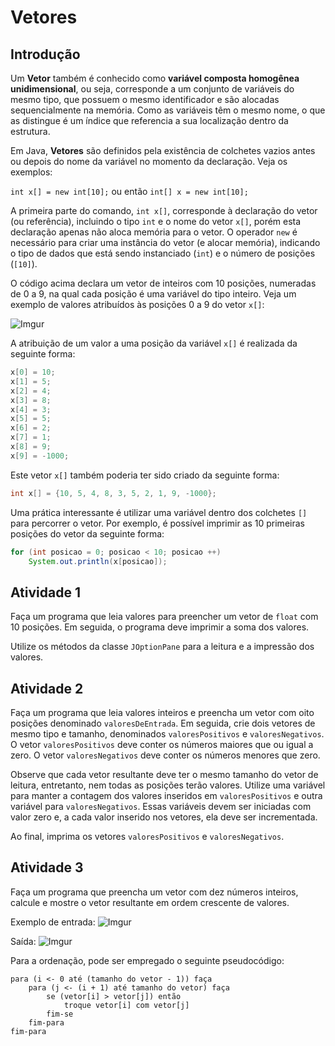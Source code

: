 # Vetores

## Introdução
Um **Vetor** também é conhecido como **variável composta homogênea unidimensional**, ou seja, corresponde a um conjunto de variáveis do mesmo tipo, que possuem o mesmo identificador e são alocadas sequencialmente na memória. Como as variáveis têm o mesmo nome, o que as distingue é um índice que referencia a sua localização dentro da estrutura.

Em Java, **Vetores** são definidos pela existência de colchetes vazios antes ou depois do nome da variável no momento da declaração. Veja os exemplos:

`int x[] = new int[10];` ou então `int[] x = new int[10];`

A primeira parte do comando, `int x[]`, corresponde à declaração do vetor (ou referência), incluindo o tipo `int` e o nome do vetor `x[]`, porém esta declaração apenas não aloca memória para o vetor. O operador `new` é necessário para criar uma instância do vetor (e alocar memória), indicando o tipo de dados que está sendo instanciado (`int`) e o número de posições (`[10]`).

O código acima declara um vetor de inteiros com 10 posições, numeradas de 0 a 9, na qual cada posição é uma variável do tipo inteiro. Veja um exemplo de valores atribuídos às posições 0 a 9 do vetor `x[]`:

![Imgur](https://i.imgur.com/i8p3Lh3.png)

A atribuição de um valor a uma posição da variável `x[]` é realizada da seguinte forma:

```java
x[0] = 10;
x[1] = 5;
x[2] = 4;
x[3] = 8;
x[4] = 3;
x[5] = 5;
x[6] = 2;
x[7] = 1;
x[8] = 9;
x[9] = -1000;
```

Este vetor `x[]` também poderia ter sido criado da seguinte forma:

```java
int x[] = {10, 5, 4, 8, 3, 5, 2, 1, 9, -1000};
```

Uma prática interessante é utilizar uma variável dentro dos colchetes `[]` para percorrer o vetor. Por exemplo, é possível imprimir as 10 primeiras posições do vetor da seguinte forma:

```java
for (int posicao = 0; posicao < 10; posicao ++)
    System.out.println(x[posicao]);
```

## Atividade 1
Faça um programa que leia valores para preencher um vetor de `float` com 10 posições. Em seguida, o programa deve imprimir a soma dos valores.

Utilize os métodos da classe `JOptionPane` para a leitura e a impressão dos valores.

## Atividade 2
Faça um programa que leia valores inteiros e preencha um vetor com oito posições denominado `valoresDeEntrada`. Em seguida, crie dois vetores de mesmo tipo e tamanho, denominados `valoresPositivos` e `valoresNegativos`. O vetor `valoresPositivos` deve conter os números maiores que ou igual a zero. O vetor `valoresNegativos` deve conter os números menores que zero.

Observe que cada vetor resultante deve ter o mesmo tamanho do vetor de leitura, entretanto, nem todas as posições terão valores. Utilize uma variável para manter a contagem dos valores inseridos em `valoresPositivos` e outra variável para `valoresNegativos`. Essas variáveis devem ser iniciadas com valor zero e, a cada valor inserido nos vetores, ela deve ser incrementada.

Ao final, imprima os vetores `valoresPositivos` e `valoresNegativos`.

## Atividade 3
Faça um programa que preencha um vetor com dez números inteiros, calcule e mostre o vetor resultante em ordem crescente de valores.

Exemplo de entrada:
![Imgur](https://i.imgur.com/mFAPy6c.png)

Saída:
![Imgur](https://i.imgur.com/5zTv4wP.png)

Para a ordenação, pode ser empregado o seguinte pseudocódigo:

```
para (i <- 0 até (tamanho do vetor - 1)) faça
    para (j <- (i + 1) até tamanho do vetor) faça
        se (vetor[i] > vetor[j]) então
            troque vetor[i] com vetor[j]
        fim-se
    fim-para
fim-para
```

